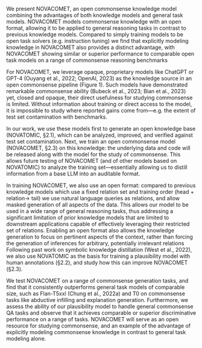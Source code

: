 We present NOVACOMET, an open commonsense
knowledge model combining the advantages of
both knowledge models and general task models.
NOVACOMET models commonsense knowledge
with an open format, allowing it to be applied
to general reasoning tasks in contrast to previous
knowledge models. Compared to simply training
models to be open task solvers (e.g. instruction tuning) we find that explicitly modeling knowledge in
NOVACOMET also provides a distinct advantage,
with NOVACOMET showing similar or superior
performance to comparable open task models on a
range of commonsense reasoning benchmarks



For NOVACOMET, we leverage opaque, proprietary models like ChatGPT or GPT-4 (Ouyang
et al., 2022; OpenAI, 2023) as the knowledge
source in an open commonsense pipeline (Figure 1).
Such models have demonstrated remarkable commonsense ability (Bubeck et al., 2023; Bian et al.,
2023) yet, closed and opaque, their direct usefulness for studying commonsense is limited. Without
information about training or direct access to the
model, it is impossible to study where reported
gains come from—e.g. the extent of test set contamination with benchmarks.


In our work, we use these models first to generate an open knowledge base (NOVATOMIC, §2.1),
which can be analyzed, improved, and verified
against test set contamination. Next, we train an
open commonsense model (NOVACOMET, §2.3)
on this knowledge: the underlying data and code
will be released along with the model for the study
of commonsense. This allows future testing of
NOVACOMET (and of other models based on NOVATOMIC) to analyze the training set—essentially
allowing us to distill information from a base LLM
into an auditable format.



In training NOVACOMET, we also use an open
format: compared to previous knowledge models
which use a fixed relation set and training order
(head + relation→ tail) we use natural language
queries as relations, and allow masked generation
of all aspects of the data. This allows our model
to be used in a wide range of general reasoning
tasks, thus addressing a significant limitation of
prior knowledge models that are limited to downstream applications capable of effectively leveraging their restricted set of relations. Enabling an
open format also allows the knowledge generation
to focus on pertinent aspects of the context, rather
than forcing the generation of inferences for arbitrary, potentially irrelevant relations Following past work on symbolic knowledge
distillation (West et al., 2022), we also use NOVATOMIC as the basis for training a plausibility
model with human annotations (§2.2), and study
how this can improve NOVACOMET (§2.3).




We test NOVACOMET on a range of commonsense generation tasks, and find that it consistently
outperforms general task models of comparable
size, such as Flan-T5xxl (Chung et al., 2022a) and
T0 on commonsense tasks like abductive infilling
and explanation generation. Furthermore, we assess the ability of our plausibility model to handle
general commonsense QA tasks and observe that
it achieves comparable or superior discriminative
performance on a range of tasks. NOVACOMET
will serve as an open resource for studying commonsense, and an example of the advantage of
explicitly modeling commonsense knowledge in
contrast to general task modeling alone.
